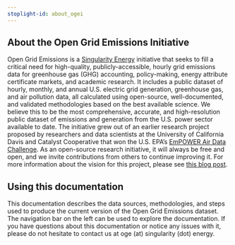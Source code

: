 ```yaml
---
stoplight-id: about_ogei
---
```


## About the Open Grid Emissions Initiative
Open Grid Emissions is a [Singularity Energy](https://singularity.energy/) initiative that seeks to fill a critical need for high-quality, publicly-accessible, hourly grid emissions data for greenhouse gas (GHG) accounting, policy-making, energy attribute certificate markets, and academic research. It includes a public dataset of hourly, monthly, and annual U.S. electric grid generation, greenhouse gas, and air pollution data, all calculated using open-source, well-documented, and validated methodologies based on the best available science. We believe this to be the most comprehensive, accurate, and high-resolution public dataset of emissions and generation from the U.S. power sector available to date. The initiative grew out of an earlier research project proposed by researchers and data scientists at the University of California Davis and Catalyst Cooperative that won the U.S. EPA’s [EmPOWER Air Data Challenge](https://www.epa.gov/airmarkets/empower-air-data-challenge). As an open-source research initiative, it will always be free and open, and we invite contributions from others to continue improving it. For more information about the vision for this project, please see [this blog post](https://medium.com/singularity-energy/introducing-the-open-grid-emissions-initiative-42f68f3b3f49).

## Using this documentation
This documentation describes the data sources, methodologies, and steps used to produce the current version of the Open Grid Emissions dataset. The navigation bar on the left can be used to explore the documentation. If you have questions about this documentation or notice any issues with it, please do not hesitate to contact us at oge (at) singularity (dot) energy.